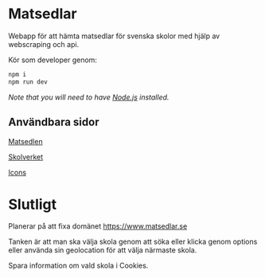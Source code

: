 # Matsedlar

Webapp för att hämta matsedlar för svenska skolor med hjälp av webscraping och api.

Kör som developer genom:
```bash
npm i
npm run dev
```

*Note that you will need to have [Node.js](https://nodejs.org) installed.*



## Användbara sidor

[Matsedlen](https://webmenu.foodit.se/)

[Skolverket](https://www.skolverket.se/om-oss/oppna-data)

[Icons](https://www.svelte-icons.gibdig.com/)


# Slutligt

Planerar på att fixa domänet https://www.matsedlar.se

Tanken är att man ska välja skola genom att söka eller klicka genom options eller använda sin geolocation för att välja närmaste skola.

Spara information om vald skola i Cookies.

